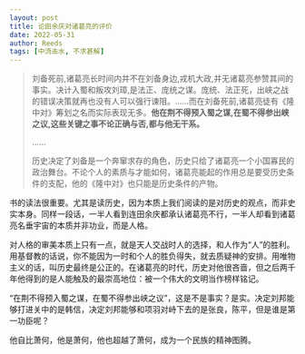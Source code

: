 ```yaml
---
layout: post
title: 论田余庆对诸葛亮的评价
date: 2022-05-31
author: Reeds
tags: [中流击水, 不求甚解]
---
```


>  刘备死前,诸葛亮长时间内并不在刘备身边,戎机大政,并无诸葛亮参赞其间的事实。决计入蜀和叛攻刘璋,是法正、庞统之谋。庞统、法正死，出峡之战的错误决策就再也没有人可以强行谏阻。……而在刘备死前,诸葛亮徒有《隆中对》筹划之名而实际表现无多。**他在荆不得预入蜀之谋,在蜀不得参出峡之议,这些关键之事不论正确与否,都与他无干系。**
>
> ……
>
> 历史决定了刘备是一个奔窜求存的角色，历史只给了诸葛亮一个小国寡民的政治舞台。不论个人的素质与才能如何，诸葛亮能起的作用总是要受历史条件的支配，他的《隆中对》也只能是历史条件的产物。

书的读法很重要。尤其是读历史，因为本质上我们阅读的是对历史的观点，而非史实本身。同样一段话，一半人看到连田余庆都承认诸葛亮不行，一半人却看到诸葛亮名垂宇宙的本质并非功业，而是人格。

对人格的审美本质上只有一点，就是天人交战时人的选择，和人作为“人”的胜利。用基督教的话说，你不能因为一时和个人的胜负得失，就去质疑神的安排。用唯物主义的话，叫历史最终是公正的。在诸葛亮的时代，历史对他很吝啬，但之后两千年他得到的是人能触及的最崇高地位：被一个伟大的文明当作榜样铭记。

“在荆不得预入蜀之谋，在蜀不得参出峡之议”，这是不是事实？是实。决定刘邦能够打进关中的是韩信，决定刘邦能够和项羽对峙下去的是张良，陈平，但是谁是第一功臣呢？

他自比萧何，他是萧何，他也超越了萧何，成为一个民族的精神图腾。